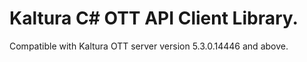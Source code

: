 # Kaltura C# OTT API Client Library.
Compatible with Kaltura OTT server version 5.3.0.14446 and above.
